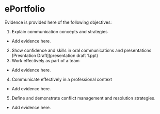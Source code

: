 # ePortfolio
Evidence is provided here of the following objectives:
1. Explain communication concepts and strategies
  - Add evidence here.
2. Show confidence and skills in oral communications and presentations
  [Presntation Draft](presentation draft 1.ppt)
3. Work effectively as part of a team
  - Add evidence here.
4. Communicate effectively in a professional context
  - Add evidence here.
5. Define and demonstrate conflict management and resolution strategies.
  - Add evidence here.
